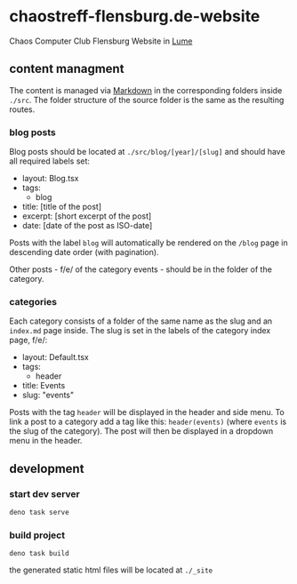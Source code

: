 # chaostreff-flensburg.de-website

Chaos Computer Club Flensburg Website in [Lume](https://lume.land/)

## content managment

The content is managed via [Markdown](https://en.wikipedia.org/wiki/Markdown) in
the corresponding folders inside `./src`. The folder structure of the source
folder is the same as the resulting routes.

### blog posts

Blog posts should be located at `./src/blog/[year]/[slug]` and should have all
required labels set:

- layout: Blog.tsx
- tags:
  - blog
- title: [title of the post]
- excerpt: [short excerpt of the post]
- date: [date of the post as ISO-date]

Posts with the label `blog` will automatically be rendered on the `/blog` page
in descending date order (with pagination).

Other posts - f/e/ of the category events - should be in the folder of the
category.

### categories

Each category consists of a folder of the same name as the slug and an
`index.md` page inside. The slug is set in the labels of the category index
page, f/e/:

- layout: Default.tsx
- tags:
  - header
- title: Events
- slug: "events"

Posts with the tag `header` will be displayed in the header and side menu. To
link a post to a category add a tag like this: `header(events)` (where `events`
is the slug of the category). The post will then be displayed in a dropdown menu
in the header.

## development

### start dev server

```bash
deno task serve
```

### build project

```
deno task build
```

the generated static html files will be located at `./_site`
